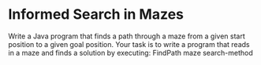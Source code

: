 # Informed Search in Mazes

Write a Java program that finds a path through a maze from a given start position to a given goal position. Your task is to write a program that reads in a maze and finds a solution by executing: FindPath maze search-method